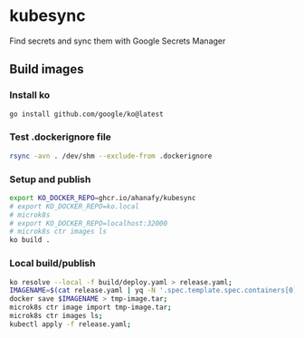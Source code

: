 # kubesync

Find secrets and sync them with Google Secrets Manager

## Build images

### Install ko

```sh
go install github.com/google/ko@latest
```

### Test .dockerignore file

```sh
rsync -avn . /dev/shm --exclude-from .dockerignore
```

### Setup and publish

```sh
export KO_DOCKER_REPO=ghcr.io/ahanafy/kubesync
# export KO_DOCKER_REPO=ko.local
# microk8s
# export KO_DOCKER_REPO=localhost:32000
# microk8s ctr images ls
ko build .
```

### Local build/publish

```sh
ko resolve --local -f build/deploy.yaml > release.yaml;
IMAGENAME=$(cat release.yaml | yq -N '.spec.template.spec.containers[0] | with_entries( select( .value != null ) ) .image');
docker save $IMAGENAME > tmp-image.tar;
microk8s ctr image import tmp-image.tar;
microk8s ctr images ls;
kubectl apply -f release.yaml;
```